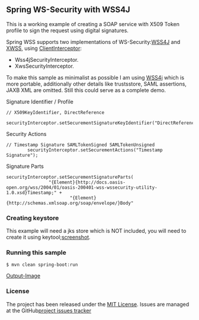 ## Spring WS-Security with WSS4J

This is a working example of creating a SOAP service with X509 Token profile to sign the request using digital signatures.

Spring WSS supports two implementations of WS-Security:[WSS4J][wss4j] and [XWSS][xwss], using [ClientInterceptor][client-interceptor]:
- Wss4jSecurityInterceptor.
- XwsSecurityInterceptor.

To make this sample as minimalist as possible I am using [WSS4j][wss4j] which is more portable, additionally other details like trustsstore, SAML assertions, JAXB XML are omitted. Still this could serve as a complete demo.

Signature Identifier / Profile
```
// X509KeyIdentifier, DirectReference
        securityInterceptor.setSecurementSignatureKeyIdentifier("DirectReference");
```

Security Actions
```
// Timestamp Signature SAMLTokenSigned SAMLTokenUnsigned
        securityInterceptor.setSecurementActions("Timestamp Signature");
```

Signature Parts
```
securityInterceptor.setSecurementSignatureParts(
                "{Element}{http://docs.oasis-open.org/wss/2004/01/oasis-200401-wss-wssecurity-utility-1.0.xsd}Timestamp;" +
                        "{Element}{http://schemas.xmlsoap.org/soap/envelope/}Body"
```

### Creating keystore

This example will need a jks store which is NOT included, you will need to create it using keytool;[screenshot][screenshot-keystore].

### Running this sample
```
$ mvn clean spring-boot:run
```
[Output-Image][screenshot-run]

### License

The project has been released under the [MIT License][license]. Issues are managed at the GitHub[project issues tracker][issues]

[scm]: https://github.com/dhval/sample-ws-security-wss4j
[issues]: https://github.com/dhval/sample-ws-security-wss4j/issues
[license]: http://www.opensource.org/licenses/mit-license.php

[screenshot-keystore]:https://github.com/dhval/sample-ws-security-wss4j/blob/master/doc/screenshot_keystore.png
[screenshot-run]:https://github.com/dhval/sample-ws-security-wss4j/blob/master/doc/screenshot-run.png

[ws-security]: https://www.oasis-open.org/committees/wss/
[xwss]: https://docs.oracle.com/cd/E17802_01/webservices/webservices/docs/1.6/tutorial/doc/XWS-SecurityIntro4.html
[wss4j]: https://ws.apache.org/wss4j/
[spring-ws]: http://projects.spring.io/spring-ws/
[client-interceptor]: http://docs.spring.io/spring-ws/sites/1.5/apidocs/org/springframework/ws/client/support/interceptor/class-use/ClientInterceptor.html
